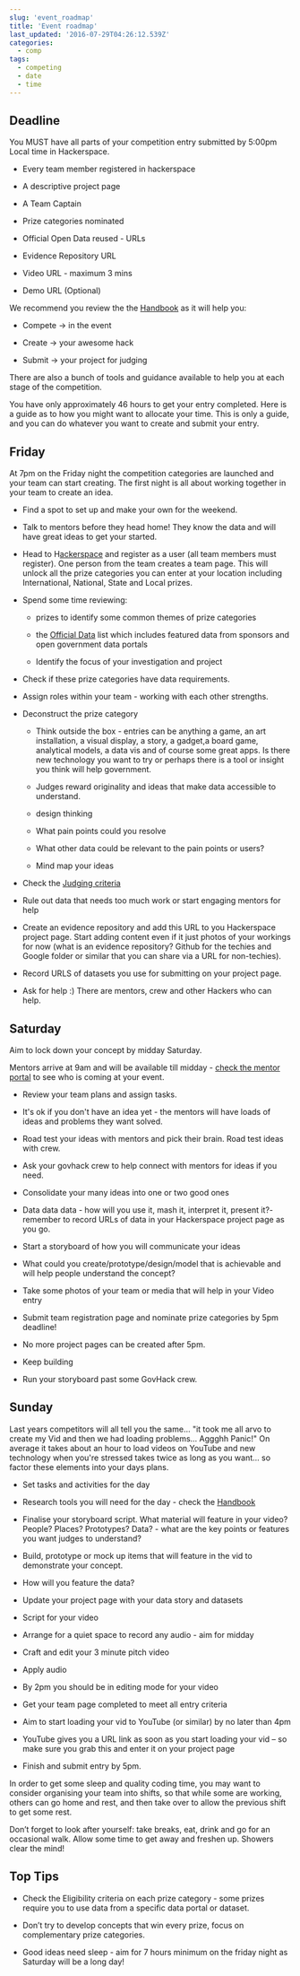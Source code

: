 ```yaml
---
slug: 'event_roadmap'
title: 'Event roadmap'
last_updated: '2016-07-29T04:26:12.539Z'
categories:
  - comp
tags:
  - competing
  - date
  - time
---
```


## Deadline

You MUST have all parts of your competition entry submitted by 5:00pm Local time in Hackerspace.  

* Every team member registered in hackerspace

* A descriptive project page  

* A Team Captain

* Prize categories nominated 

* Official Open Data reused - URLs  

* Evidence Repository URL  

* Video URL - maximum 3 mins

* Demo URL (Optional)

We recommend you review the the [Handbook](http://portal.govhack.org/handbook/#) as it will help you:

* Compete → in the event

* Create → your awesome hack

* Submit → your project for judging

There are also a bunch of tools and guidance available to help you at each stage of the competition.

You have only approximately 46 hours to get your entry completed. Here is a guide as to how you might want to allocate your time. This is only a guide, and you can do whatever you want to create and submit your entry.   

## Friday

At 7pm on the Friday night the competition categories are launched and your team can start creating. The first night is all about working together in your team to create an idea. 

* Find a spot to set up and make your own for the weekend.

* Talk to mentors before they head home! They know the data and will have great ideas to get your started. 

* Head to  H[ackerspace](http://2016.govhack.org) and register as a user (all team members must register).  One person from the team creates a team page.  This will unlock all the prize categories you can enter at your location including International, National, State and Local prizes.

* Spend some time  reviewing:

    * prizes to identify some common themes of prize categories

    * the [Official Data](http://portal.govhack.org/datasets.html) list which includes featured data from sponsors and open government data portals

    * Identify the focus of your investigation and project

* Check if these prize categories have data requirements.

* Assign roles within your team - working with each other strengths.

* Deconstruct the prize category

    * Think outside the box - entries can be anything a game, an art installation,  a visual display, a story, a gadget,a board game, analytical models, a data vis and of course some great apps.   Is there new technology you want to try or perhaps there is a tool or insight you think will help government.  

    * Judges reward originality and ideas that make data accessible to understand.

    * design thinking

    * What pain points could you resolve

    * What other data could be relevant to the pain points or users?

    * Mind map your ideas

* Check the [Judging criteria](http://portal.govhack.org/handbook/comp/judging_criteria.html)

* Rule out data that needs too much work or start engaging mentors for help

* Create an evidence repository and add this URL to you Hackerspace project page. Start adding content even if it just photos of your workings for now (what is an evidence repository?  Github for the techies and Google folder or similar that you can share via a URL for non-techies).

* Record URLS of datasets you use for submitting on your project page.

* Ask for help :) There are mentors, crew and other Hackers who can help.

## Saturday

Aim to lock down your concept by midday Saturday. 

Mentors arrive at 9am and will be available till midday - [check the mentor portal](http://portal.govhack.org/mentors.html) to see who is coming at your event.  

* Review your team plans and assign tasks.  

* It's ok if you don't have an idea yet - the mentors will have loads of ideas and problems they want solved.

* Road test your ideas with mentors and pick their brain.  Road test ideas with crew.

* Ask your govhack crew to help connect with mentors for ideas if you need.

* Consolidate your many ideas into one or two good ones

* Data data data  - how will you use it, mash it, interpret it, present it?- remember to record URLs of data in  your Hackerspace project page as you go.

* Start a storyboard of how you will communicate your ideas

* What could you create/prototype/design/model that is achievable and will help people understand the concept?  

* Take some photos of your team or media that will help  in your Video entry

* Submit team registration page and nominate prize categories by 5pm deadline!

* No more project pages can be created after 5pm.

* Keep building

* Run your storyboard past some GovHack crew.     

## Sunday

Last years competitors will all tell you the same… "it took me all arvo to create my Vid and then we had loading problems… Aggghh Panic!" On average it takes about an hour to load videos on YouTube and new technology when you're stressed takes twice as long as you want… so factor these elements into your days plans.

* Set tasks and activities for the day

* Research tools you will need for the day - check the [Handbook](http://www.2016.govhack.org)

* Finalise your storyboard script. What material will feature in your video? People? Places? Prototypes? Data? -  what are the key points or features you want judges to understand?  

* Build, prototype or mock up items that will feature in the vid to demonstrate your concept. 

* How will you feature the data?  

* Update your project page with your data story and datasets

* Script for your video

* Arrange for a quiet space to record any audio - aim for midday 

* Craft and edit your 3 minute pitch video 

* Apply audio

* By 2pm you should be in editing mode for your video

* Get your team page completed to meet all entry criteria

* Aim to start loading your vid to YouTube (or similar) by no later than 4pm

* YouTube gives you a URL link as soon as you start loading your vid – so make sure you grab this and enter it on your project page

* Finish and submit entry by 5pm.

In order to get some sleep and quality coding time, you may want to consider organising your team into shifts, so that while some are working, others can go home and rest, and then take over to allow the previous shift to get some rest.

Don’t forget to look after yourself: take breaks, eat, drink and go for an occasional walk. Allow some time to get away and freshen up. Showers clear the mind!

## Top Tips

* Check the Eligibility criteria on each prize category - some prizes require you to use data from a specific data portal or dataset.

* Don’t try to develop concepts that win every prize, focus on complementary  prize categories.  

* Good ideas need sleep - aim for 7 hours minimum on the friday night as Saturday will be a long day!



